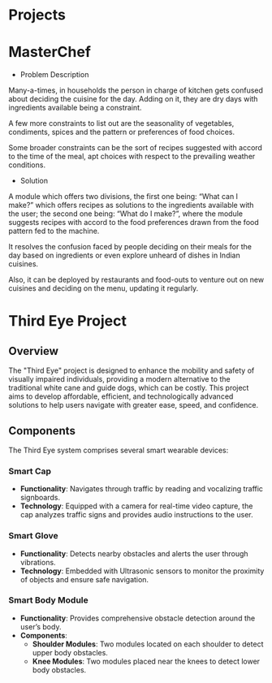 # Projects

# MasterChef
- Problem Description

Many-a-times, in households the person in charge of kitchen gets confused about deciding the cuisine for the day. Adding on it, they are dry days with ingredients available being a constraint.

A few more constraints to list out are the seasonality of vegetables, condiments, spices and the pattern or preferences of food choices.

Some broader constraints can be the sort of recipes suggested with accord to the time of the meal, apt choices with respect to the prevailing weather conditions.

- Solution

A module which offers two divisions, the first one being: “What can I make?” which offers recipes as solutions to the ingredients available with the user; the second one being: “What do I make?”, where the module suggests recipes with accord to the food preferences drawn from the food pattern fed to the machine.

It resolves the confusion faced by people deciding on their meals for the day based on ingredients or even explore unheard of dishes in Indian cuisines.

Also, it can be deployed by restaurants and food-outs to venture out on new cuisines and deciding on the menu, updating it regularly.

# Third Eye Project

## Overview
The "Third Eye" project is designed to enhance the mobility and safety of visually impaired individuals, providing a modern alternative to the traditional white cane and guide dogs, which can be costly. This project aims to develop affordable, efficient, and technologically advanced solutions to help users navigate with greater ease, speed, and confidence.

## Components
The Third Eye system comprises several smart wearable devices:

### Smart Cap
- **Functionality**: Navigates through traffic by reading and vocalizing traffic signboards.
- **Technology**: Equipped with a camera for real-time video capture, the cap analyzes traffic signs and provides audio instructions to the user.

### Smart Glove
- **Functionality**: Detects nearby obstacles and alerts the user through vibrations.
- **Technology**: Embedded with Ultrasonic sensors to monitor the proximity of objects and ensure safe navigation.

### Smart Body Module
- **Functionality**: Provides comprehensive obstacle detection around the user’s body.
- **Components**:
  - **Shoulder Modules**: Two modules located on each shoulder to detect upper body obstacles.
  - **Knee Modules**: Two modules placed near the knees to detect lower body obstacles.

